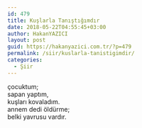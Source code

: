 ```yaml
---
id: 479
title: Kuşlarla Tanıştığımdır
date: 2018-05-22T04:55:45+03:00
author: HakanYAZICI
layout: post
guid: https://hakanyazici.com.tr/?p=479
permalink: /siir/kuslarla-tanistigimdir/
categories:
  - Şiir
---
```

çocuktum;  
sapan yaptım,  
kuşları kovaladım.  
annem dedi öldürme;  
belki yavrusu vardır.